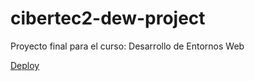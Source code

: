 # cibertec2-dew-project

Proyecto final para el curso: Desarrollo de Entornos Web

[Deploy](https://cibertec2-dew-project.vercel.app/)
